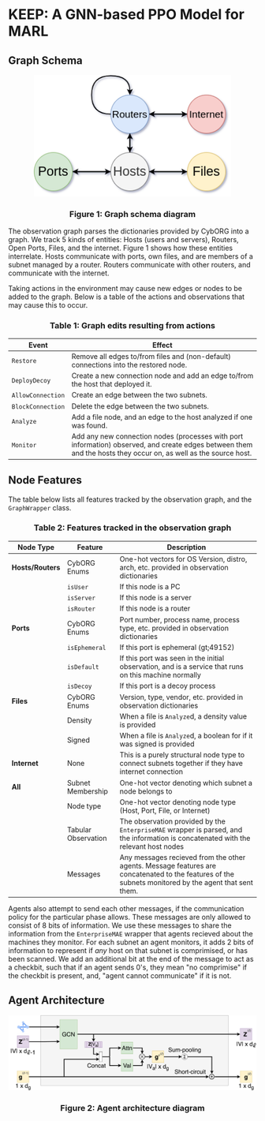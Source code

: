 # KEEP: A GNN-based PPO Model for MARL 

## Graph Schema

<p align="center">
<img src="img/schema.png" alt="Graph schema figure" width=400/>
<br>
<h3 align="center">Figure 1: Graph schema diagram</h3>
</p>

The observation graph parses the dictionaries provided by CybORG into a graph. We track 5 kinds of entities: Hosts (users and servers), Routers, Open Ports, Files, and the internet. Figure 1 shows how these entities interrelate. Hosts communicate with ports, own files, and are members of a subnet managed by a router. Routers communicate with other routers, and communicate with the internet. 

Taking actions in the environment may cause new edges or nodes to be added to the graph. Below is a table of the actions and observations that may cause this to occur.

<h3 align="center">Table 1: Graph edits resulting from actions</h3>

| **Event**         | **Effect**                                                                                                                                                      |
|-------------------|-----------------------------------------------------------------------------------------------------------------------------------------------------------------|
| `Restore`         | Remove all edges to/from files and (non-default) connections into the restored node.                                                                            |
| `DeployDecoy`     | Create a new connection node and add an edge to/from the host that deployed it.                                                                                 |
| `AllowConnection` | Create an edge between the two subnets.                                                                                                                         |
| `BlockConnection` | Delete the edge between the two subnets.                                                                                                                        |
| `Analyze`         | Add a file node, and an edge to the host analyzed if one was found.                                                                                             |
| `Monitor`         | Add any new connection nodes (processes with port information) observed, and create edges between them and the hosts they occur on, as well as the source host. |

## Node Features

The table below lists all features tracked by the observation graph, and the `GraphWrapper` class. 

<h3 align="center">Table 2: Features tracked in the observation graph</h3>

| **Node Type** | **Feature**         | **Description**                                                                                                                      |
|---------------|---------------------|--------------------------------------------------------------------------------------------------------------------------------------|
|   **Hosts/Routers**   | CybORG Enums        | One-hot vectors for OS Version, distro, arch, etc. provided in observation dictionaries                                              |
|               | `isUser`            | If this node is a PC                                                                                                                 |
|               | `isServer`          | If this node is a server                                                                                                             |
|               | `isRouter`          | If this node is a router                                                                                                             |
|   **Ports**   | CybORG Enums        | Port number, process name, process type, etc. provided in observation dictionaries                                                   |
|               | `isEphemeral`       | If this port is ephemeral (gt;49152)                                                                                                 |
|               | `isDefault`         | If this port was seen in the initial observation, and is a service that runs on this machine normally                                |
|               | `isDecoy`           | If this port is a decoy process                                                                                                      |
|   **Files**   | CybORG Enums        | Version, type, vendor, etc. provided in observation dictionaries                                                                     |
|               | Density             | When a file is `Analyze`d, a density value is provided                                                                               |
|               | Signed              | When a file is `Analyze`d, a boolean for if it was signed is provided                                                                |
| **Internet**  | None                | This is a purely structural node type to connect subnets together if they have internet connection                                   |
|    **All**    | Subnet Membership   | One-hot vector denoting which subnet a node belongs to                                                                               |
|               | Node type           | One-hot vector denoting node type (Host, Port, File, or Internet)                                                                    |
|               | Tabular Observation | The observation provided by the `EnterpriseMAE` wrapper is parsed, and the information is concatenated with the relevant host nodes  |
|               | Messages | Any messages recieved from the other agents. Message features are concatenated to the features of the subnets monitored by the agent that sent them. |

Agents also attempt to send each other messages, if the communication policy for the particular phase allows. These messages are only allowed to consist of 8 bits of information. We use these messages to share the information from the `EnterpriseMAE` wrapper that agents recieved about the machines they monitor. For each subnet an agent monitors, it adds 2 bits of information to represent if *any* host on that subnet is comprimised, or has been scanned. We add an additional bit at the end of the message to act as a checkbit, such that if an agent sends 0's, they mean "no comprimise" if the checkbit is present, and, "agent cannot communicate" if it is not. 

## Agent Architecture 

<p align="center">
<img src="img/global_node_arch.png" alt="Graph schema figure"/>
<br>
<h3 align="center">Figure 2: Agent architecture diagram</h3>
</p>